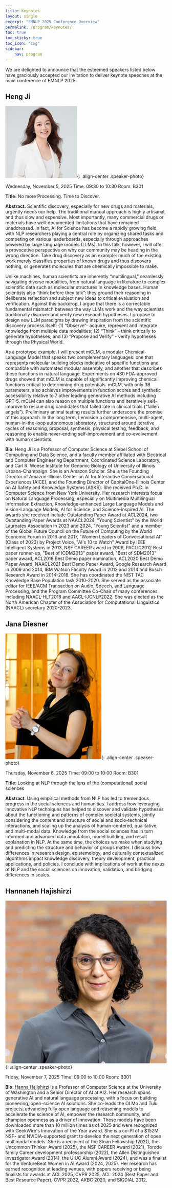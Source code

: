 ```yaml
---
title: Keynotes
layout: single
excerpt: "EMNLP 2025 Conference Overview"
permalink: /program/keynotes/
toc: true
toc_sticky: true
toc_icon: "cog" 
sidebar: 
    nav: program
---
```


We are delighted to announce that the esteemed speakers listed below have graciously accepted our invitation to deliver keynote speeches at the main conference of EMNLP 2025:

<style>
p.speaker-bio { font-style: italic; font-size: 80%; }
.speaker-photo { width: 200px; height: 200px; object-fit: contain; }
</style>

## Heng Ji
![Heng Ji](/assets/images/keynotes/hengji.png){: .align-center .speaker-photo}

Wednesday, November 5, 2025 Time: 09:30 to 10:30 Room: B301

**Title:** No more Processing. Time to Discover.

**Abstract:**
Scientific discovery, especially for new drugs and materials, urgently needs our help. The traditional manual approach is highly artisanal, and thus slow and expensive. Most importantly, many commercial drugs or materials have well-documented limitations that have remained unaddressed. In fact, AI for Science has become a rapidly growing field, with NLP researchers playing a central role by organizing shared tasks and competing on various leaderboards, especially through approaches powered by large language models (LLMs). In this talk, however, I will offer a provocative perspective on why our community may be heading in the wrong direction. Take drug discovery as an example: much of the existing work merely classifies properties of known drugs and thus discovers nothing, or generates molecules that are chemically impossible to make.

Unlike machines, human scientists are inherently “multilingual,” seamlessly navigating diverse modalities, from natural language in literature to complex scientific data such as molecular structures in knowledge bases. Human scientists also “think before they talk”: they ground their reasoning in deliberate reflection and subject new ideas to critical evaluation and verification. Against this backdrop, I argue that there is a correctable fundamental mismatch between the way LLMs work and the way scientists traditionally discover and verify new research hypotheses. I propose to design new LLM paradigms by drawing inspiration from the scientific discovery process itself: (1) “Observe”- acquire, represent and integrate knowledge from multiple data modalities; (2) “Think” - think critically to generate hypotheses; and (3) “Propose and Verify” - verify hypotheses through the Physical World. 

As a prototype example, I will present mCLM, a modular Chemical-Language Model that speaks two complementary languages: one that represents molecular building blocks indicative of specific functions and compatible with automated modular assembly, and another that describes these functions in natural language. Experiments on 430 FDA-approved drugs showed that mCLM is capable of significantly improving chemical functions critical to determining drug potentials. mCLM, with only 3B parameters, also achieves improvements in function scores and synthetic accessibility relative to 7 other leading generative AI methods including GPT-5. mCLM can also reason on multiple functions and iteratively self-improve to rescue drug candidates that failed late in clinical trials (“fallen angels”). Preliminary animal testing results further underscore the promise of this approach.
In the long term, I envision a comprehensive, multi-agent, human-in-the-loop autonomous laboratory, structured around iterative cycles of reasoning, proposal, synthesis, physical testing, feedback, and reasoning to enable never-ending self-improvement and co-evolvement with human scientists.

**Bio**: Heng Ji is a Professor of Computer Science at Siebel School of Computing and Data Science, and a faculty member affiliated with Electrical and Computer Engineering Department, Coordinated Science Laboratory, and Carl R. Woese Institute for Genomic Biology of University of Illinois Urbana-Champaign. She is an Amazon Scholar. She is the Founding Director of Amazon-Illinois Center on AI for Interactive Conversational Experiences (AICE), and the Founding Director of CapitalOne-Illinois Center on AI Safety and Knowledge Systems (ASKS). She received Ph.D. in Computer Science from New York University. Her research interests focus on Natural Language Processing, especially on Multimedia Multilingual Information Extraction, Knowledge-enhanced Large Language Models and Vision-Language Models, AI for Science, and Science-inspired AI. The awards she received include Outstanding Paper Award at ACL2024, two Outstanding Paper Awards at NAACL2024, "Young Scientist" by the World Laureates Association in 2023 and 2024, "Young Scientist" and a member of the Global Future Council on the Future of Computing by the World Economic Forum in 2016 and 2017, "Women Leaders of Conversational AI" (Class of 2023) by Project Voice, "AI's 10 to Watch" Award by IEEE Intelligent Systems in 2013, NSF CAREER award in 2009, PACLIC2012 Best paper runner-up, "Best of ICDM2013" paper award, "Best of SDM2013" paper award, ACL2018 Best Demo paper nomination, ACL2020 Best Demo Paper Award, NAACL2021 Best Demo Paper Award, Google Research Award in 2009 and 2014, IBM Watson Faculty Award in 2012 and 2014 and Bosch Research Award in 2014-2018. She has coordinated the NIST TAC Knowledge Base Population task 2010-2020. She served as the associate editor for IEEE/ACM Transaction on Audio, Speech, and Language Processing, and the Program Committee Co-Chair of many conferences including NAACL-HLT2018 and AACL-IJCNLP2022. She was elected as the North American Chapter of the Association for Computational Linguistics (NAACL) secretary 2020-2023.

## Jana Diesner
![Jana Diesner](/assets/images/keynotes/jana.png){: .align-center .speaker-photo}

Thursday, November 6, 2025 Time: 09:00 to 10:00 Room: B301

**Title**: Looking at NLP through the lens of the (computational) social sciences


**Abstract**: Using empirical methods from NLP has led to tremendous progress in the social sciences and humanities. I address how leveraging innovative NLP techniques has helped to discover and validate hypotheses about the functioning and patterns of complex societal systems, jointly considering the content and structure of social and socio-technical interactions, and scaling up the analysis of human-centered, qualitative, and multi-modal data. Knowledge from the social sciences has in turn informed and advanced data annotation, model building, and result explanation in NLP. At the same time, the choices we make when studying and predicting the structure and behavior of groups matter. I discuss how differences in research design, epistemology, and culturally contextualized algorithms impact knowledge discovery, theory development, practical applications, and policies. I conclude with implications of work at the nexus of NLP and the social sciences on innovation, validation, and bridging differences in scales.


## Hannaneh Hajishirzi
![Hannaneh Hajishirzi](/assets/images/keynotes/hanna.png){: .align-center .speaker-photo}

Friday, November 7, 2025 Time: 09:00 to 10:00 Room: B301

**Bio**: [Hanna Hajishirzi](https://hannaneh.ai/) is a Professor of Computer Science at the University of Washington and a Senior Director of AI at AI2. Her research spans generative AI and natural language processing, with a focus on building pioneering, open-science AI solutions. She co-leads the OLMo and Tulu projects, advancing fully open language and reasoning models to accelerate the science of AI, empower the research community, and champion openness as a driver of innovation. These models have been downloaded more than 10 million times as of 2025 and were recognized with GeekWire's Innovation of the Year award. She is a co-PI of a $152M NSF- and NVIDIA-supported grant to develop the next generation of open multimodal models. 
She is a recipient of the Sloan Fellowship (2021), the Uncommon Thinker Award (2025), the NSF CAREER Award (2021), Torode family Career development professorship (2022), the Allen Distinguished Investigator Award (2014), the UIUC Alumni Award (2024), and was a finalist for the VentureBeat Women in AI Award (2024, 2025). Her research has earned recognition at leading venues, with papers receiving or being finalists for awards at ACL 2025, CVPR 2025, ACL 2024 (Best Paper and Best Resource Paper), CVPR 2022, AKBC 2020, and SIGDIAL 2012.
